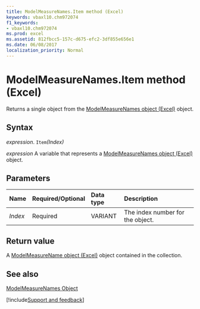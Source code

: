 ```yaml
---
title: ModelMeasureNames.Item method (Excel)
keywords: vbaxl10.chm972074
f1_keywords:
- vbaxl10.chm972074
ms.prod: excel
ms.assetid: 812fbcc5-157c-d675-efc2-3df855e656e1
ms.date: 06/08/2017
localization_priority: Normal
---
```



# ModelMeasureNames.Item method (Excel)

Returns a single object from the [ModelMeasureNames object (Excel)](Excel.modelmeasurenames.md) object.


## Syntax

_expression_. `Item`_(Index)_

_expression_ A variable that represents a [ModelMeasureNames object (Excel)](Excel.modelmeasurenames.md) object.


## Parameters



|Name|Required/Optional|Data type|Description|
|:-----|:-----|:-----|:-----|
| _Index_|Required|VARIANT|The index number for the object.|

## Return value

A [ModelMeasureName object (Excel)](Excel.modelmeasurename.md) object contained in the collection.


## See also



[ModelMeasureNames Object](Excel.modelmeasurenames.md)

[!include[Support and feedback](~/includes/feedback-boilerplate.md)]